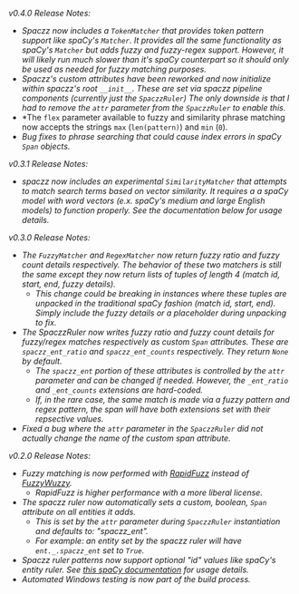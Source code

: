 *v0.4.0 Release Notes:*
- *Spaczz now includes a `TokenMatcher` that provides token pattern support like spaCy's `Matcher`. It provides all the same functionality as spaCy's `Matcher` but adds fuzzy and fuzzy-regex support. However, it will likely run much slower than it's spaCy counterpart so it should only be used as needed for fuzzy matching purposes.*
- *Spaczz's custom attributes have been reworked and now initialize within spaczz's root `__init__`. These are set via spaczz pipeline components (currently just the `SpaczzRuler`) The only downside is that I had to remove the `attr` parameter from the `SpaczzRuler` to enable this.*
- *The `flex` parameter available to fuzzy and similarity phrase matching now accepts the strings `max` (`len(pattern)`) and `min` (`0`).
- *Bug fixes to phrase searching that could cause index errors in spaCy `Span` objects.*

*v0.3.1 Release Notes:*
- *spaczz now includes an experimental `SimilarityMatcher` that attempts to match search terms based on vector similarity. It requires a a spaCy model with word vectors (e.x. spaCy's medium and large English models) to function properly. See the documentation below for usage details.*

*v0.3.0 Release Notes:*
- *The `FuzzyMatcher` and `RegexMatcher` now return fuzzy ratio and fuzzy count details respectively. The behavior of these two matchers is still the same except they now return lists of tuples of length 4 (match id, start, end, fuzzy details).*
    - *This change could be breaking in instances where these tuples are unpacked in the traditional spaCy fashion (match id, start, end). Simply include the fuzzy details or a placeholder during unpacking to fix.*
- *The SpaczzRuler now writes fuzzy ratio and fuzzy count details for fuzzy/regex matches respectively as custom `Span` attributes. These are `spaczz_ent_ratio` and `spaczz_ent_counts` respectively. They return `None` by default.*
    - *The `spaczz_ent` portion of these attributes is controlled by the `attr` parameter and can be changed if needed. However, the `_ent_ratio` and `_ent_counts` extensions are hard-coded.*
    - *If, in the rare case, the same match is made via a fuzzy pattern and regex pattern, the span will have both extensions set with their repsective values.*
- *Fixed a bug where the `attr` parameter in the `SpaczzRuler` did not actually change the name of the custom span attribute.*

*v0.2.0 Release Notes:*
- *Fuzzy matching is now performed with [RapidFuzz](https://github.com/maxbachmann/rapidfuzz) instead of [FuzzyWuzzy](https://github.com/seatgeek/fuzzywuzzy).*
    - *RapidFuzz is higher performance with a more liberal license.*
- *The spaczz ruler now automatically sets a custom, boolean, `Span` attribute on all entities it adds.*
    - *This is set by the `attr` parameter during `SpaczzRuler` instantiation and defaults to: "spaczz_ent".*
    - *For example: an entity set by the spaczz ruler will have `ent._.spaczz_ent` set to `True`.*
- *Spaczz ruler patterns now support optional "id" values like spaCy's entity ruler. See [this spaCy documentation](https://spacy.io/usage/rule-based-matching#entityruler-ent-ids) for usage details.*
- *Automated Windows testing is now part of the build process.*
